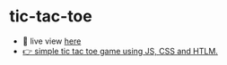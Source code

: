 # tic-tac-toe

- 👀 live view <a href="https://2023-benp.dev.io-academy.uk/tic-tac-toe/" target="_blank">here
- 👉 simple tic tac toe game using JS, CSS and HTLM.



